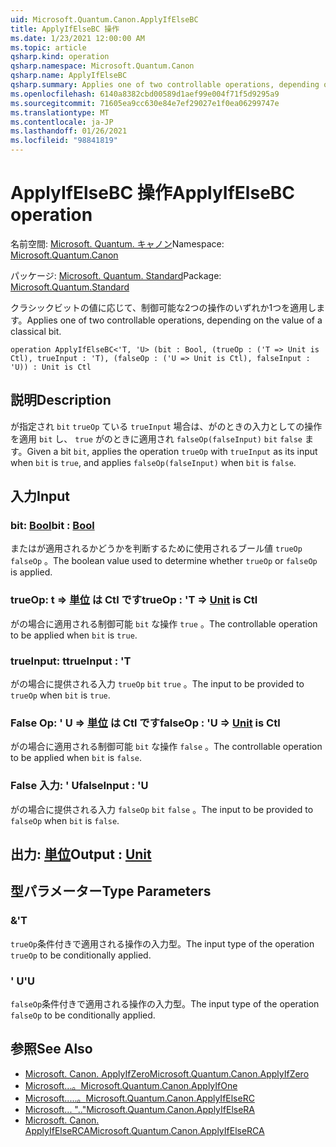```yaml
---
uid: Microsoft.Quantum.Canon.ApplyIfElseBC
title: ApplyIfElseBC 操作
ms.date: 1/23/2021 12:00:00 AM
ms.topic: article
qsharp.kind: operation
qsharp.namespace: Microsoft.Quantum.Canon
qsharp.name: ApplyIfElseBC
qsharp.summary: Applies one of two controllable operations, depending on the value of a classical bit.
ms.openlocfilehash: 6140a8382cbd00589d1aef99e004f71f5d9295a9
ms.sourcegitcommit: 71605ea9cc630e84e7ef29027e1f0ea06299747e
ms.translationtype: MT
ms.contentlocale: ja-JP
ms.lasthandoff: 01/26/2021
ms.locfileid: "98841819"
---
```

# <a name="applyifelsebc-operation"></a><span data-ttu-id="35cb6-102">ApplyIfElseBC 操作</span><span class="sxs-lookup"><span data-stu-id="35cb6-102">ApplyIfElseBC operation</span></span>

<span data-ttu-id="35cb6-103">名前空間: [Microsoft. Quantum. キャノン](xref:Microsoft.Quantum.Canon)</span><span class="sxs-lookup"><span data-stu-id="35cb6-103">Namespace: [Microsoft.Quantum.Canon](xref:Microsoft.Quantum.Canon)</span></span>

<span data-ttu-id="35cb6-104">パッケージ: [Microsoft. Quantum. Standard](https://nuget.org/packages/Microsoft.Quantum.Standard)</span><span class="sxs-lookup"><span data-stu-id="35cb6-104">Package: [Microsoft.Quantum.Standard](https://nuget.org/packages/Microsoft.Quantum.Standard)</span></span>


<span data-ttu-id="35cb6-105">クラシックビットの値に応じて、制御可能な2つの操作のいずれか1つを適用します。</span><span class="sxs-lookup"><span data-stu-id="35cb6-105">Applies one of two controllable operations, depending on the value of a classical bit.</span></span>

```qsharp
operation ApplyIfElseBC<'T, 'U> (bit : Bool, (trueOp : ('T => Unit is Ctl), trueInput : 'T), (falseOp : ('U => Unit is Ctl), falseInput : 'U)) : Unit is Ctl
```


## <a name="description"></a><span data-ttu-id="35cb6-106">説明</span><span class="sxs-lookup"><span data-stu-id="35cb6-106">Description</span></span>

<span data-ttu-id="35cb6-107">が指定され `bit` `trueOp` ている `trueInput` 場合は、がのときの入力としての操作を適用 `bit` し、 `true` がのときに適用され `falseOp(falseInput)` `bit` `false` ます。</span><span class="sxs-lookup"><span data-stu-id="35cb6-107">Given a bit `bit`, applies the operation `trueOp` with `trueInput` as its input when `bit` is `true`, and applies `falseOp(falseInput)` when `bit` is `false`.</span></span>

## <a name="input"></a><span data-ttu-id="35cb6-108">入力</span><span class="sxs-lookup"><span data-stu-id="35cb6-108">Input</span></span>

### <a name="bit--bool"></a><span data-ttu-id="35cb6-109">bit: [Bool](xref:microsoft.quantum.lang-ref.bool)</span><span class="sxs-lookup"><span data-stu-id="35cb6-109">bit : [Bool](xref:microsoft.quantum.lang-ref.bool)</span></span>

<span data-ttu-id="35cb6-110">またはが適用されるかどうかを判断するために使用されるブール値 `trueOp` `falseOp` 。</span><span class="sxs-lookup"><span data-stu-id="35cb6-110">The boolean value used to determine whether `trueOp` or `falseOp` is applied.</span></span>


### <a name="trueop--t--unit--is-ctl"></a><span data-ttu-id="35cb6-111">trueOp: t => [単位](xref:microsoft.quantum.lang-ref.unit)  は Ctl です</span><span class="sxs-lookup"><span data-stu-id="35cb6-111">trueOp : 'T => [Unit](xref:microsoft.quantum.lang-ref.unit)  is Ctl</span></span>

<span data-ttu-id="35cb6-112">がの場合に適用される制御可能 `bit` な操作 `true` 。</span><span class="sxs-lookup"><span data-stu-id="35cb6-112">The controllable operation to be applied when `bit` is `true`.</span></span>


### <a name="trueinput--t"></a><span data-ttu-id="35cb6-113">trueInput: t</span><span class="sxs-lookup"><span data-stu-id="35cb6-113">trueInput : 'T</span></span>

<span data-ttu-id="35cb6-114">がの場合に提供される入力 `trueOp` `bit` `true` 。</span><span class="sxs-lookup"><span data-stu-id="35cb6-114">The input to be provided to `trueOp` when `bit` is `true`.</span></span>


### <a name="falseop--u--unit--is-ctl"></a><span data-ttu-id="35cb6-115">False Op: ' U => [単位](xref:microsoft.quantum.lang-ref.unit)  は Ctl です</span><span class="sxs-lookup"><span data-stu-id="35cb6-115">falseOp : 'U => [Unit](xref:microsoft.quantum.lang-ref.unit)  is Ctl</span></span>

<span data-ttu-id="35cb6-116">がの場合に適用される制御可能 `bit` な操作 `false` 。</span><span class="sxs-lookup"><span data-stu-id="35cb6-116">The controllable operation to be applied when `bit` is `false`.</span></span>


### <a name="falseinput--u"></a><span data-ttu-id="35cb6-117">False 入力: ' U</span><span class="sxs-lookup"><span data-stu-id="35cb6-117">falseInput : 'U</span></span>

<span data-ttu-id="35cb6-118">がの場合に提供される入力 `falseOp` `bit` `false` 。</span><span class="sxs-lookup"><span data-stu-id="35cb6-118">The input to be provided to `falseOp` when `bit` is `false`.</span></span>



## <a name="output--unit"></a><span data-ttu-id="35cb6-119">出力: [単位](xref:microsoft.quantum.lang-ref.unit)</span><span class="sxs-lookup"><span data-stu-id="35cb6-119">Output : [Unit](xref:microsoft.quantum.lang-ref.unit)</span></span>



## <a name="type-parameters"></a><span data-ttu-id="35cb6-120">型パラメーター</span><span class="sxs-lookup"><span data-stu-id="35cb6-120">Type Parameters</span></span>

### <a name="t"></a><span data-ttu-id="35cb6-121">&</span><span class="sxs-lookup"><span data-stu-id="35cb6-121">'T</span></span>

<span data-ttu-id="35cb6-122">`trueOp`条件付きで適用される操作の入力型。</span><span class="sxs-lookup"><span data-stu-id="35cb6-122">The input type of the operation `trueOp` to be conditionally applied.</span></span>
### <a name="u"></a><span data-ttu-id="35cb6-123">' U</span><span class="sxs-lookup"><span data-stu-id="35cb6-123">'U</span></span>

<span data-ttu-id="35cb6-124">`falseOp`条件付きで適用される操作の入力型。</span><span class="sxs-lookup"><span data-stu-id="35cb6-124">The input type of the operation `falseOp` to be conditionally applied.</span></span>

## <a name="see-also"></a><span data-ttu-id="35cb6-125">参照</span><span class="sxs-lookup"><span data-stu-id="35cb6-125">See Also</span></span>

- [<span data-ttu-id="35cb6-126">Microsoft. Canon. ApplyIfZero</span><span class="sxs-lookup"><span data-stu-id="35cb6-126">Microsoft.Quantum.Canon.ApplyIfZero</span></span>](xref:Microsoft.Quantum.Canon.ApplyIfZero)
- [<span data-ttu-id="35cb6-127">Microsoft...。</span><span class="sxs-lookup"><span data-stu-id="35cb6-127">Microsoft.Quantum.Canon.ApplyIfOne</span></span>](xref:Microsoft.Quantum.Canon.ApplyIfOne)
- [<span data-ttu-id="35cb6-128">Microsoft.....。</span><span class="sxs-lookup"><span data-stu-id="35cb6-128">Microsoft.Quantum.Canon.ApplyIfElseRC</span></span>](xref:Microsoft.Quantum.Canon.ApplyIfElseRC)
- [<span data-ttu-id="35cb6-129">Microsoft... ".."</span><span class="sxs-lookup"><span data-stu-id="35cb6-129">Microsoft.Quantum.Canon.ApplyIfElseRA</span></span>](xref:Microsoft.Quantum.Canon.ApplyIfElseRA)
- [<span data-ttu-id="35cb6-130">Microsoft. Canon. ApplyIfElseRCA</span><span class="sxs-lookup"><span data-stu-id="35cb6-130">Microsoft.Quantum.Canon.ApplyIfElseRCA</span></span>](xref:Microsoft.Quantum.Canon.ApplyIfElseRCA)